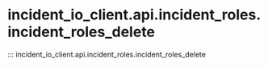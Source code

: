 # incident_io_client.api.incident_roles.incident_roles_delete

::: incident_io_client.api.incident_roles.incident_roles_delete